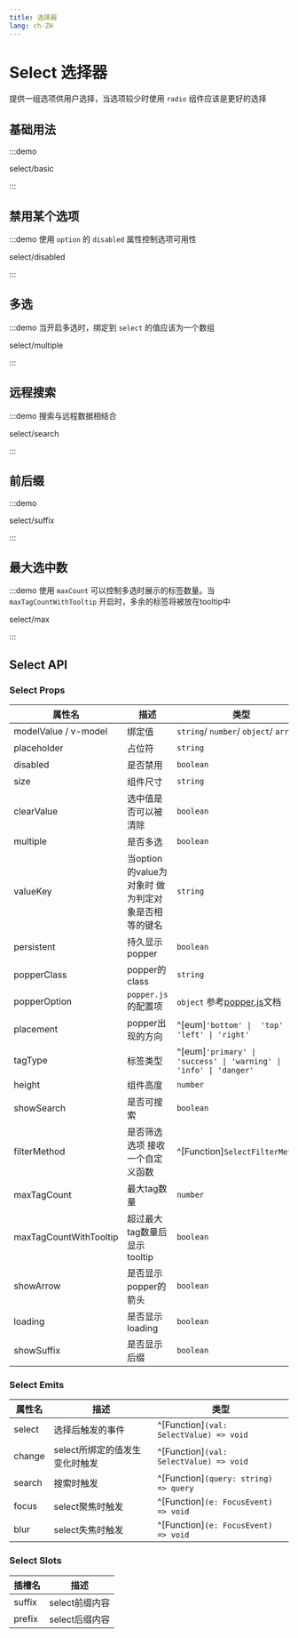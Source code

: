 ```yaml
---
title: 选择器
lang: ch-ZH
---
```


# Select 选择器

提供一组选项供用户选择，当选项较少时使用 `radio` 组件应该是更好的选择

## 基础用法

:::demo

select/basic

:::

## 禁用某个选项

:::demo 使用 `option` 的 `disabled` 属性控制选项可用性

select/disabled

:::

## 多选

:::demo 当开启多选时，绑定到 `select` 的值应该为一个数组

select/multiple

:::

## 远程搜索

:::demo 搜索与远程数据相结合

select/search

:::

## 前后缀

:::demo

select/suffix

:::

## 最大选中数

:::demo 使用 `maxCount` 可以控制多选时展示的标签数量。当 `maxTagCountWithTooltip` 开启时，多余的标签将被放在tooltip中

select/max

:::

## Select API

### Select Props

| 属性名                 | 描述                                               | 类型                                                               | 默认值   |
| ---------------------- | -------------------------------------------------- | ------------------------------------------------------------------ | -------- |
| modelValue / v-model   | 绑定值                                             | `string`/ `number`/ `object`/ `array`                              | ——       |
| placeholder            | 占位符                                             | `string`                                                           | ——       |
| disabled               | 是否禁用                                           | `boolean`                                                          | false    |
| size                   | 组件尺寸                                           | `string`                                                           | ——       |
| clearValue             | 选中值是否可以被清除                               | `boolean`                                                          | false    |
| multiple               | 是否多选                                           | `boolean`                                                          | false    |
| valueKey               | 当option的value为对象时 做为判定对象是否相等的键名 | `string`                                                           | ——       |
| persistent             | 持久显示popper                                     | `boolean`                                                          | true     |
| popperClass            | popper的class                                      | `string`                                                           | ——       |
| popperOption           | `popper.js` 的配置项                               | `object` 参考[popper.js](https://popper.js.org/docs/v2/)文档       | ——       |
| placement              | popper出现的方向                                   | ^[eum]`'bottom' \|  'top' \| 'left' \| 'right'`                    | 'bottom' |
| tagType                | 标签类型                                           | ^[eum]`'primary' \|  'success' \| 'warning' \| 'info' \| 'danger'` | 'info'   |
| height                 | 组件高度                                           | `number`                                                           | 288      |
| showSearch             | 是否可搜索                                         | `boolean`                                                          | false    |
| filterMethod           | 是否筛选选项 接收一个自定义函数                    | ^[Function]`SelectFilterMethod`                                    | ——       |
| maxTagCount            | 最大tag数量                                        | `number`                                                           | ——       |
| maxTagCountWithTooltip | 超过最大tag数量后显示tooltip                       | `boolean`                                                          | false    |
| showArrow              | 是否显示popper的箭头                               | `boolean`                                                          | true     |
| loading                | 是否显示loading                                    | `boolean`                                                          | false    |
| showSuffix             | 是否显示后缀                                       | `boolean`                                                          | true     |

### Select Emits

| 属性名 | 描述                           | 类型                                    |
| ------ | ------------------------------ | --------------------------------------- |
| select | 选择后触发的事件               | ^[Function]`(val: SelectValue) => void` |
| change | select所绑定的值发生变化时触发 | ^[Function]`(val: SelectValue) => void` |
| search | 搜索时触发                     | ^[Function]`(query: string) => query`   |
| focus  | select聚焦时触发               | ^[Function]`(e: FocusEvent) => void`    |
| blur   | select失焦时触发               | ^[Function]`(e: FocusEvent) => void`    |

### Select Slots

| 插槽名 | 描述           |
| ------ | -------------- |
| suffix | select前缀内容 |
| prefix | select后缀内容 |
